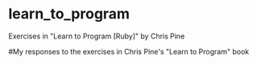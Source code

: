 # learn_to_program
Exercises in "Learn to Program [Ruby]" by Chris Pine


#My responses to the exercises in Chris Pine's "Learn to Program" book

